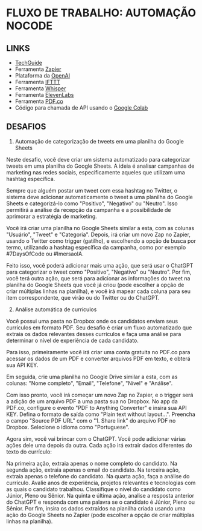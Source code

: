 # FLUXO DE TRABALHO: AUTOMAÇÃO NOCODE

## LINKS


- [TechGuide](https://techguide.sh)
- Ferramenta [Zapier](https://zapier.com)
- Plataforma da [OpenAI](https://platform.openai.com/auth/callback?code=DbhG6N9xHm8MPF6Zbv39CMU-BuzbWggslFXlgqWUDt87n&state=bGtTTlZlQm93UVJzUGJkaDdpXzZqZGUzbUhVYk5ueDZ4WXpVdGVwV3VGVQ%3D%3D)
- Ferramenta [IFTTT](https://ifttt.com)
- Ferramenta [Whisper](https://huggingface.co/spaces/openai/whisper)
- Ferramenta [ElevenLabs](https://beta.elevenlabs.io)
- Ferramenta [PDF.co](https://pdf.co)
- Código para chamada de API usando o [Google Colab](https://colab.research.google.com/drive/17B0fxL1lXCOPtOvUKBIHxbfsH1n5H9fS?usp=sharing)

## DESAFIOS

1. Automação de categorização de tweets em uma planilha do Google Sheets

Neste desafio, você deve criar um sistema automatizado para categorizar tweets em uma planilha do Google Sheets. A ideia é analisar campanhas de marketing nas redes sociais, especificamente aqueles que utilizam uma hashtag específica.

Sempre que alguém postar um tweet com essa hashtag no Twitter, o sistema deve adicionar automaticamente o tweet a uma planilha do Google Sheets e categorizá-lo como "Positivo", "Negativo" ou "Neutro". Isso permitirá a análise da recepção da campanha e a possibilidade de aprimorar a estratégia de marketing.

Você irá criar uma planilha no Google Sheets similar a esta, com as colunas "Usuário", "Tweet" e "Categoria". Depois, irá criar um novo Zap no Zapier, usando o Twitter como trigger (gatilho), e escolhendo a opção de busca por termo, utilizando a hashtag específica da campanha, como por exemplo #7DaysOfCode ou #ImersaoIA.

Feito isso, você poderá adicionar mais uma ação, que será usar o ChatGPT para categorizar o tweet como "Positivo", "Negativo" ou "Neutro". Por fim, você terá outra ação, que será para adicionar as informações do tweet na planilha do Google Sheets que você já criou (pode escolher a opção de criar múltiplas linhas na planilha), e você irá mapear cada coluna para seu item correspondente, que virão ou do Twitter ou do ChatGPT.

2. Análise automática de currículos

Você possui uma pasta no Dropbox onde os candidatos enviam seus currículos em formato PDF. Seu desafio é criar um fluxo automatizado que extraia os dados relevantes desses currículos e faça uma análise para determinar o nível de experiência de cada candidato.

Para isso, primeiramente você irá criar uma conta gratuita no PDF.co para acessar os dados de um PDF e converter arquivos PDF em texto, e obterá sua API KEY.

Em seguida, crie uma planilha no Google Drive similar a esta, com as colunas: "Nome completo", "Email", "Telefone", "Nível" e "Análise".

Com isso pronto, você irá começar um novo Zap no Zapier, e o trigger será a adição de um arquivo PDF a uma pasta sua no Dropbox. No app da PDF.co, configure o evento "PDF to Anything Converter" e insira sua API KEY. Defina o formato de saída como "Plain text without layout...". Preencha o campo "Source PDF URL" com o "1. Share link" do arquivo PDF no Dropbox. Selecione o idioma como "Portuguese".

Agora sim, você vai brincar com o ChatGPT. Você pode adicionar várias ações dele uma depois da outra. Cada ação irá extrair dados diferentes do texto do currículo:

Na primeira ação, extraia apenas o nome completo do candidato.
Na segunda ação, extraia apenas o email do candidato.
Na terceira ação, extraia apenas o telefone do candidato.
Na quarta ação, faça a análise do currículo. Avalie anos de experiência, projetos relevantes e tecnologias com as quais o candidato trabalhou. Classifique o nível do candidato como Júnior, Pleno ou Sênior.
Na quinta e última ação, analise a resposta anterior do ChatGPT e responda com uma palavra se o candidato é Júnior, Pleno ou Sênior.
Por fim, insira os dados extraídos na planilha criada usando uma ação do Google Sheets no Zapier (pode escolher a opção de criar múltiplas linhas na planilha).